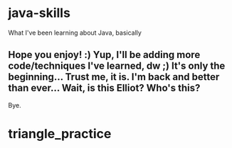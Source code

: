 # java-skills
What I've been learning about Java, basically

Hope you enjoy! :)
Yup, I'll be adding more code/techniques I've learned, dw ;)
It's only the beginning...
Trust me, it is.
I'm back and better than ever...
Wait, is this Elliot?
Who's this?
---
Bye.

# triangle_practice
